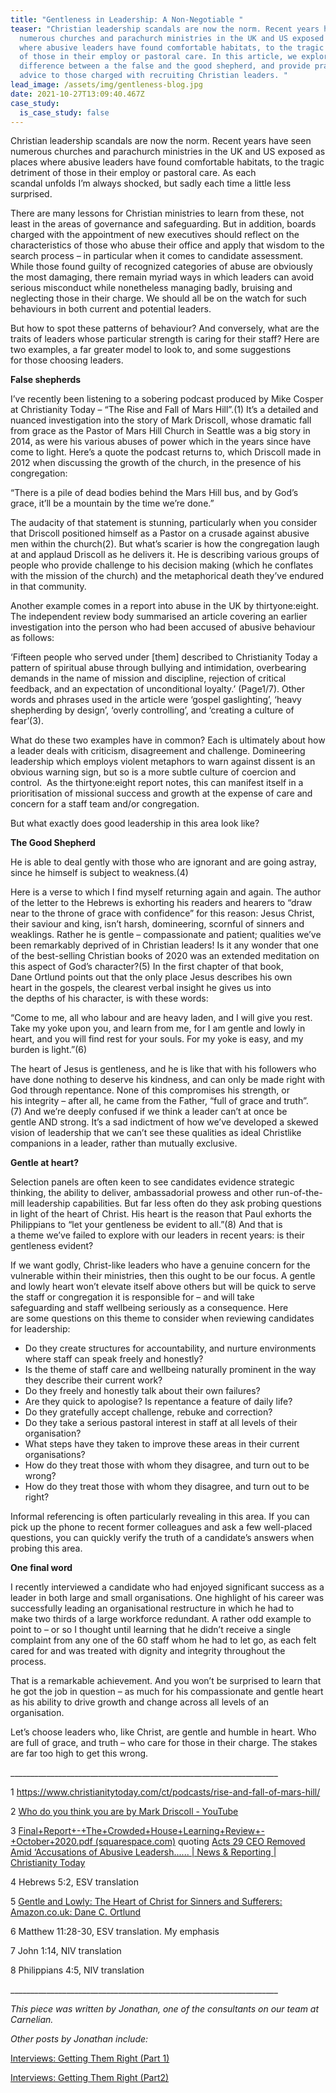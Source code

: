 ```yaml
---
title: "Gentleness in Leadership: A Non-Negotiable "
teaser: "Christian leadership scandals are now the norm. Recent years have seen
  numerous churches and parachurch ministries in the UK and US exposed as places
  where abusive leaders have found comfortable habitats, to the tragic detriment
  of those in their employ or pastoral care. In this article, we explore the
  difference between a the false and the good shepherd, and provide practical
  advice to those charged with recruiting Christian leaders. "
lead_image: /assets/img/gentleness-blog.jpg
date: 2021-10-27T13:09:40.467Z
case_study:
  is_case_study: false
---
```

Christian leadership scandals are now the norm. Recent years have seen numerous churches and parachurch ministries in the UK and US exposed as places where abusive leaders have found comfortable habitats, to the tragic detriment of those in their employ or pastoral care. As each scandal unfolds I’m always shocked, but sadly each time a little less surprised.  

There are many lessons for Christian ministries to learn from these, not least in the areas of governance and safeguarding. But in addition, boards charged with the appointment of new executives should reflect on the characteristics of those who abuse their office and apply that wisdom to the search process – in particular when it comes to candidate assessment. While those found guilty of recognized categories of abuse are obviously the most damaging, there remain myriad ways in which leaders can avoid serious misconduct while nonetheless managing badly, bruising and neglecting those in their charge. We should all be on the watch for such behaviours in both current and potential leaders.  

But how to spot these patterns of behaviour? And conversely, what are the traits of leaders whose particular strength is caring for their staff? Here are two examples, a far greater model to look to, and some suggestions for those choosing leaders.  

**False shepherds** 

I’ve recently been listening to a sobering podcast produced by Mike Cosper at Christianity Today – “The Rise and Fall of Mars Hill”.(1) It’s a detailed and nuanced investigation into the story of Mark Driscoll, whose dramatic fall from grace as the Pastor of Mars Hill Church in Seattle was a big story in 2014, as were his various abuses of power which in the years since have come to light. Here’s a quote the podcast returns to, which Driscoll made in 2012 when discussing the growth of the church, in the presence of his congregation: 

“There is a pile of dead bodies behind the Mars Hill bus, and by God’s grace, it’ll be a mountain by the time we’re done.”  

The audacity of that statement is stunning, particularly when you consider that Driscoll positioned himself as a Pastor on a crusade against abusive men within the church(2). But what’s scarier is how the congregation laugh at and applaud Driscoll as he delivers it. He is describing various groups of people who provide challenge to his decision making (which he conflates with the mission of the church) and the metaphorical death they’ve endured in that community. 

Another example comes in a report into abuse in the UK by thirtyone:eight. The independent review body summarised an article covering an earlier investigation into the person who had been accused of abusive behaviour as follows: 

‘Fifteen people who served under \[them] described to Christianity Today a pattern of spiritual abuse through bullying and intimidation, overbearing demands in the name of mission and discipline, rejection of critical feedback, and an expectation of unconditional loyalty.’ (Page1/7). Other words and phrases used in the article were ‘gospel gaslighting’, ‘heavy shepherding by design’, ‘overly controlling’, and ‘creating a culture of fear’(3). 

What do these two examples have in common? Each is ultimately about how a leader deals with criticism, disagreement and challenge. Domineering leadership which employs violent metaphors to warn against dissent is an obvious warning sign, but so is a more subtle culture of coercion and control.  As the thirtyone:eight report notes, this can manifest itself in a prioritisation of missional success and growth at the expense of care and concern for a staff team and/or congregation.  

But what exactly does good leadership in this area look like? 

**The Good Shepherd** 

He is able to deal gently with those who are ignorant and are going astray, since he himself is subject to weakness.(4) 

Here is a verse to which I find myself returning again and again. The author of the letter to the Hebrews is exhorting his readers and hearers to “draw near to the throne of grace with confidence” for this reason: Jesus Christ, their saviour and king, isn’t harsh, domineering, scornful of sinners and weaklings. Rather he is gentle – compassionate and patient; qualities we’ve been remarkably deprived of in Christian leaders! Is it any wonder that one of the best-selling Christian books of 2020 was an extended meditation on this aspect of God’s character?(5) In the first chapter of that book, Dane Ortlund points out that the only place Jesus describes his own heart in the gospels, the clearest verbal insight he gives us into the depths of his character, is with these words: 

“Come to me, all who labour and are heavy laden, and I will give you rest. Take my yoke upon you, and learn from me, for I am gentle and lowly in heart, and you will find rest for your souls. For my yoke is easy, and my burden is light.”(6) 

The heart of Jesus is gentleness, and he is like that with his followers who have done nothing to deserve his kindness, and can only be made right with God through repentance. None of this compromises his strength, or his integrity – after all, he came from the Father, “full of grace and truth”.(7) And we’re deeply confused if we think a leader can’t at once be gentle AND strong. It’s a sad indictment of how we’ve developed a skewed vision of leadership that we can’t see these qualities as ideal Christlike companions in a leader, rather than mutually exclusive. 

**Gentle at heart?** 

Selection panels are often keen to see candidates evidence strategic thinking, the ability to deliver, ambassadorial prowess and other run-of-the-mill leadership capabilities. But far less often do they ask probing questions in light of the heart of Christ. His heart is the reason that Paul exhorts the Philippians to “let your gentleness be evident to all.”(8) And that is a theme we’ve failed to explore with our leaders in recent years: is their gentleness evident? 

If we want godly, Christ-like leaders who have a genuine concern for the vulnerable within their ministries, then this ought to be our focus. A gentle and lowly heart won’t elevate itself above others but will be quick to serve the staff or congregation it is responsible for – and will take safeguarding and staff wellbeing seriously as a consequence. Here are some questions on this theme to consider when reviewing candidates for leadership: 

* Do they create structures for accountability, and nurture environments where staff can speak freely and honestly? 
* Is the theme of staff care and wellbeing naturally prominent in the way they describe their current work? 
* Do they freely and honestly talk about their own failures? 
* Are they quick to apologise? Is repentance a feature of daily life? 
* Do they gratefully accept challenge, rebuke and correction? 
* Do they take a serious pastoral interest in staff at all levels of their organisation? 
* What steps have they taken to improve these areas in their current organisations? 
* How do they treat those with whom they disagree, and turn out to be wrong? 
* How do they treat those with whom they disagree, and turn out to be right? 

Informal referencing is often particularly revealing in this area. If you can pick up the phone to recent former colleagues and ask a few well-placed questions, you can quickly verify the truth of a candidate’s answers when probing this area. 

**One final word** 

I recently interviewed a candidate who had enjoyed significant success as a leader in both large and small organisations. One highlight of his career was successfully leading an organisational restructure in which he had to make two thirds of a large workforce redundant. A rather odd example to point to – or so I thought until learning that he didn’t receive a single complaint from any one of the 60 staff whom he had to let go, as each felt cared for and was treated with dignity and integrity throughout the process. 

That is a remarkable achievement. And you won’t be surprised to learn that he got the job in question – as much for his compassionate and gentle heart as his ability to drive growth and change across all levels of an organisation.  

Let’s choose leaders who, like Christ, are gentle and humble in heart. Who are full of grace, and truth – who care for those in their charge. The stakes are far too high to get this wrong.  

\_\_\_\_\_\_\_\_\_\_\_\_\_\_\_\_\_\_\_\_\_\_\_\_\_\_\_\_\_\_\_\_\_\_\_\_\_\_\_\_\_\_\_\_\_\_\_\_\_\_\_\_\_\_\_\_\_\_\_\_\_\_\_\_\_\__

1 <https://www.christianitytoday.com/ct/podcasts/rise-and-fall-of-mars-hill/> 

2 [Who do you think you are by Mark Driscoll - YouTube](https://www.youtube.com/watch?app=desktop&v=WKHnJyxGtQk) 

3 [Final+Report+-+The+Crowded+House+Learning+Review+-+October+2020.pdf (squarespace.com)](https://static1.squarespace.com/static/597b10f9ff7c509fce4c4729/t/5f9a7a535f044f0fdc82d3c8/1603959383931/Final+Report+-+The+Crowded+House+Learning+Review+-+October+2020.pdf) quoting [Acts 29 CEO Removed Amid ‘Accusations of Abusive Leadersh...... | News & Reporting | Christianity Today](https://www.christianitytoday.com/news/2020/february/acts-29-ceo-steve-timmis-removed-spiritual-abuse-tch.html) 

4 Hebrews 5:2, ESV translation 

5 [Gentle and Lowly: The Heart of Christ for Sinners and Sufferers: Amazon.co.uk: Dane C. Ortlund](https://www.amazon.co.uk/Gentle-Lowly-Christ-Sinners-Sufferers/dp/1433566133/ref=zg_bs_277291_3?_encoding=UTF8&psc=1&refRID=3037RQSDSKHKP58SMGEV) 

6 Matthew 11:28-30, ESV translation. My emphasis 

7 John 1:14, NIV translation 

8 Philippians 4:5, NIV translation 

\_\_\_\_\_\_\_\_\_\_\_\_\_\_\_\_\_\_\_\_\_\_\_\_\_\_\_\_\_\_\_\_\_\_\_\_\_\_\_\_\_\_\_\_\_\_\_\_\_\_\_\_\_\_\_\_\_\_\_\_\_\_\_\_\_\__

*This piece was written by Jonathan, one of the consultants on our team at Carnelian.*  

*Other posts by Jonathan include:*  

[Interviews: Getting Them Right (Part 1)](https://carneliansearch.com/insights/interviews-getting-them-right-part-1/) 

[Interviews: Getting Them Right (Part2)](https://carneliansearch.com/insights/interviews-getting-them-right-part-2/)